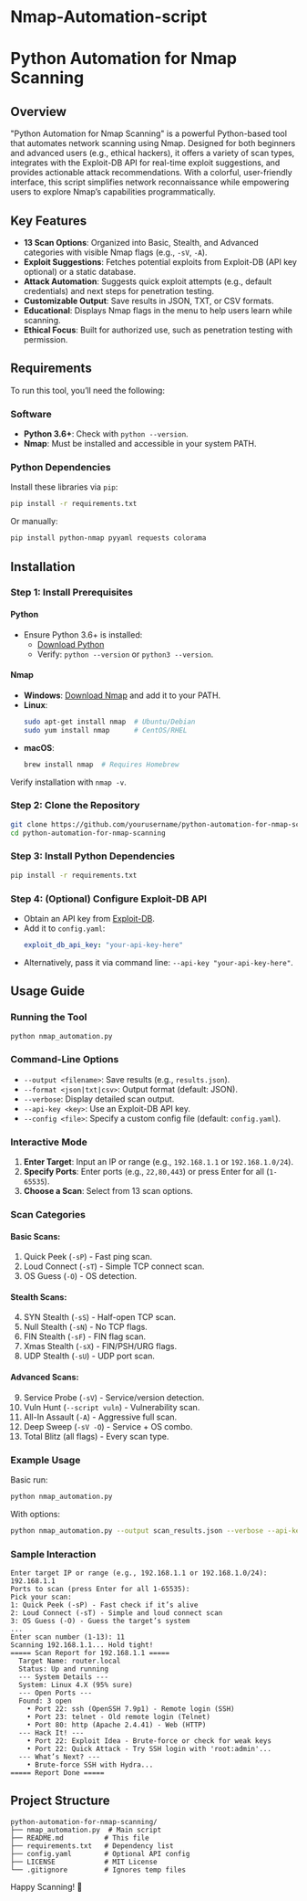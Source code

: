 # Nmap-Automation-script

# Python Automation for Nmap Scanning

## Overview
"Python Automation for Nmap Scanning" is a powerful Python-based tool that automates network scanning using Nmap. Designed for both beginners and advanced users (e.g., ethical hackers), it offers a variety of scan types, integrates with the Exploit-DB API for real-time exploit suggestions, and provides actionable attack recommendations. With a colorful, user-friendly interface, this script simplifies network reconnaissance while empowering users to explore Nmap’s capabilities programmatically.

## Key Features
- **13 Scan Options**: Organized into Basic, Stealth, and Advanced categories with visible Nmap flags (e.g., `-sV`, `-A`).
- **Exploit Suggestions**: Fetches potential exploits from Exploit-DB (API key optional) or a static database.
- **Attack Automation**: Suggests quick exploit attempts (e.g., default credentials) and next steps for penetration testing.
- **Customizable Output**: Save results in JSON, TXT, or CSV formats.
- **Educational**: Displays Nmap flags in the menu to help users learn while scanning.
- **Ethical Focus**: Built for authorized use, such as penetration testing with permission.

## Requirements
To run this tool, you’ll need the following:

### Software
- **Python 3.6+**: Check with `python --version`.
- **Nmap**: Must be installed and accessible in your system PATH.

### Python Dependencies
Install these libraries via `pip`:
```bash
pip install -r requirements.txt
```
Or manually:
```bash
pip install python-nmap pyyaml requests colorama
```

## Installation

### Step 1: Install Prerequisites
#### Python
- Ensure Python 3.6+ is installed:
  - [Download Python](https://www.python.org/downloads/)
  - Verify: `python --version` or `python3 --version`.

#### Nmap
- **Windows**: [Download Nmap](https://nmap.org/download.html) and add it to your PATH.
- **Linux**:
  ```bash
  sudo apt-get install nmap  # Ubuntu/Debian
  sudo yum install nmap      # CentOS/RHEL
  ```
- **macOS**:
  ```bash
  brew install nmap  # Requires Homebrew
  ```
Verify installation with `nmap -v`.

### Step 2: Clone the Repository
```bash
git clone https://github.com/yourusername/python-automation-for-nmap-scanning.git
cd python-automation-for-nmap-scanning
```

### Step 3: Install Python Dependencies
```bash
pip install -r requirements.txt
```

### Step 4: (Optional) Configure Exploit-DB API
- Obtain an API key from [Exploit-DB](https://www.exploit-db.com/).
- Add it to `config.yaml`:
  ```yaml
  exploit_db_api_key: "your-api-key-here"
  ```
- Alternatively, pass it via command line: `--api-key "your-api-key-here"`.

## Usage Guide

### Running the Tool
```bash
python nmap_automation.py
```

### Command-Line Options
- `--output <filename>`: Save results (e.g., `results.json`).
- `--format <json|txt|csv>`: Output format (default: JSON).
- `--verbose`: Display detailed scan output.
- `--api-key <key>`: Use an Exploit-DB API key.
- `--config <file>`: Specify a custom config file (default: `config.yaml`).

### Interactive Mode
1. **Enter Target**: Input an IP or range (e.g., `192.168.1.1` or `192.168.1.0/24`).
2. **Specify Ports**: Enter ports (e.g., `22,80,443`) or press Enter for all (`1-65535`).
3. **Choose a Scan**: Select from 13 scan options.

### Scan Categories
#### Basic Scans:
1. Quick Peek (`-sP`) - Fast ping scan.
2. Loud Connect (`-sT`) - Simple TCP connect scan.
3. OS Guess (`-O`) - OS detection.

#### Stealth Scans:
4. SYN Stealth (`-sS`) - Half-open TCP scan.
5. Null Stealth (`-sN`) - No TCP flags.
6. FIN Stealth (`-sF`) - FIN flag scan.
7. Xmas Stealth (`-sX`) - FIN/PSH/URG flags.
8. UDP Stealth (`-sU`) - UDP port scan.

#### Advanced Scans:
9. Service Probe (`-sV`) - Service/version detection.
10. Vuln Hunt (`--script vuln`) - Vulnerability scan.
11. All-In Assault (`-A`) - Aggressive full scan.
12. Deep Sweep (`-sV -O`) - Service + OS combo.
13. Total Blitz (all flags) - Every scan type.

### Example Usage
Basic run:
```bash
python nmap_automation.py
```
With options:
```bash
python nmap_automation.py --output scan_results.json --verbose --api-key "your-api-key"
```

### Sample Interaction
```
Enter target IP or range (e.g., 192.168.1.1 or 192.168.1.0/24): 192.168.1.1
Ports to scan (press Enter for all 1-65535):
Pick your scan:
1: Quick Peek (-sP) - Fast check if it’s alive
2: Loud Connect (-sT) - Simple and loud connect scan
3: OS Guess (-O) - Guess the target’s system
...
Enter scan number (1-13): 11
Scanning 192.168.1.1... Hold tight!
===== Scan Report for 192.168.1.1 =====
  Target Name: router.local
  Status: Up and running
  --- System Details ---
  System: Linux 4.X (95% sure)
  --- Open Ports ---
  Found: 3 open
    • Port 22: ssh (OpenSSH 7.9p1) - Remote login (SSH)
    • Port 23: telnet - Old remote login (Telnet)
    • Port 80: http (Apache 2.4.41) - Web (HTTP)
  --- Hack It! ---
    • Port 22: Exploit Idea - Brute-force or check for weak keys
    • Port 22: Quick Attack - Try SSH login with 'root:admin'...
  --- What’s Next? ---
    • Brute-force SSH with Hydra...
===== Report Done =====
```

## Project Structure
```
python-automation-for-nmap-scanning/
├── nmap_automation.py  # Main script
├── README.md          # This file
├── requirements.txt   # Dependency list
├── config.yaml        # Optional API config
├── LICENSE            # MIT License
└── .gitignore         # Ignores temp files
```

Happy Scanning! 🚀
